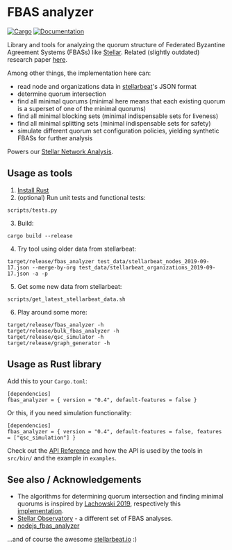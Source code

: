# FBAS analyzer

[![Cargo](https://img.shields.io/crates/v/fbas_analyzer.svg)](https://crates.io/crates/fbas_analyzer)
[![Documentation](https://docs.rs/fbas_analyzer/badge.svg)](https://docs.rs/fbas_analyzer)

Library and tools for analyzing the quorum structure of Federated Byzantine Agreement Systems (FBASs) like [Stellar](https://www.stellar.org/).
Related (slightly outdated) research paper [here](https://arxiv.org/abs/2002.08101).

Among other things, the implementation here can:

- read node and organizations data in [stellarbeat](https://stellarbeat.io/)'s JSON format
- determine quorum intersection
- find all minimal quorums (minimal here means that each existing quorum is a superset of one of the minimal quorums)
- find all minimal blocking sets (minimal indispensable sets for liveness)
- find all minimal splitting sets (minimal indispensable sets for safety)
- simulate different quorum set configuration policies, yielding synthetic FBASs for further analysis

Powers our [Stellar Network Analysis](https://stellar.weizenbaum.net/analysis.html).

## Usage as tools

1. [Install Rust](https://www.rust-lang.org/learn/get-started)
2. (optional) Run unit tests and functional tests:
```
scripts/tests.py
```
3. Build:
```
cargo build --release
```
4. Try tool using older data from stellarbeat:
```
target/release/fbas_analyzer test_data/stellarbeat_nodes_2019-09-17.json --merge-by-org test_data/stellarbeat_organizations_2019-09-17.json -a -p
```
5. Get some new data from stellarbeat:
```
scripts/get_latest_stellarbeat_data.sh
```
6. Play around some more:
```
target/release/fbas_analyzer -h
target/release/bulk_fbas_analyzer -h
target/release/qsc_simulator -h
target/release/graph_generator -h
```

## Usage as Rust library

Add this to your `Cargo.toml`:
```
[dependencies]
fbas_analyzer = { version = "0.4", default-features = false }
```
Or this, if you need simulation functionality:
```
[dependencies]
fbas_analyzer = { version = "0.4", default-features = false, features = ["qsc_simulation"] }
```

Check out the [API Reference](https://docs.rs/fbas_analyzer/)
and how the API is used by the tools in `src/bin/` and the example in `examples`.

## See also / Acknowledgements

- The algorithms for determining quorum intersection and finding minimal quorums is inspired by [Lachowski 2019](https://arxiv.org/abs/1902.06493), respectively this [implementation](https://github.com/fixxxedpoint/quorum_intersection).
- [Stellar Observatory](https://github.com/andrenarchy/stellar-observatory) - a different set of FBAS analyses.
- [nodejs_fbas_analyzer](https://github.com/stellarbeat/nodejs_fbas_analyzer/)

...and of course the awesome [stellarbeat.io](http://stellarbeat.io) :)

